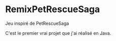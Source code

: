 # RemixPetRescueSaga

Jeu inspiré de PetRescueSaga

C'est le premier vrai projet que j'ai réalisé en Java.
